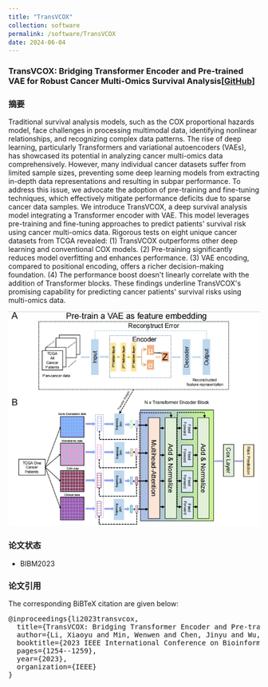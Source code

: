 ```yaml
---
title: "TransVCOX"
collection: software
permalink: /software/TransVCOX
date: 2024-06-04
---
```


<!-- 标题 -->
### TransVCOX: Bridging Transformer Encoder and Pre-trained VAE for Robust Cancer Multi-Omics Survival Analysis[[GitHub](https://github.com/wenwenmin/TransVCOX)]
### 摘要
Traditional survival analysis models, such as the COX proportional hazards model, face challenges in processing multimodal data, identifying nonlinear relationships, and recognizing complex data patterns. The rise of deep learning, particularly Transformers and variational autoencoders (VAEs), has showcased its potential in analyzing cancer multi-omics data comprehensively. However, many individual cancer datasets suffer from limited sample sizes, preventing some deep learning models from extracting in-depth data representations and resulting in subpar performance.
To address this issue, we advocate the adoption of pre-training and fine-tuning techniques, which effectively mitigate performance deficits due to sparse cancer data samples. We introduce TransVCOX, a deep survival analysis model integrating a Transformer encoder with VAE. This model leverages pre-training and fine-tuning approaches to predict patients' survival risk using cancer multi-omics data.
Rigorous tests on eight unique cancer datasets from TCGA revealed:
(1) TransVCOX outperforms other deep learning and conventional COX models.
(2) Pre-training significantly reduces model overfitting and enhances performance.
(3) VAE encoding, compared to positional encoding, offers a richer decision-making foundation.
(4) The performance boost doesn't linearly correlate with the addition of Transformer blocks.
These findings underline TransVCOX's promising capability for predicting cancer patients' survival risks using multi-omics data. 
<!-- 论文模型图 -->

<p align="center"> 
<img src="../images/TransVCOX.png">
</p>


### 论文状态
- BIBM2023<br>

### 论文引用
<p>The corresponding BiBTeX citation are given below:</p>
<div class="highlight-none"><div class="highlight"><pre>
@inproceedings{li2023transvcox,
  title={TransVCOX: Bridging Transformer Encoder and Pre-trained VAE for Robust Cancer Multi-Omics Survival Analysis},
  author={Li, Xiaoyu and Min, Wenwen and Chen, Jinyu and Wu, Jiaxin and Wang, Shunfang},
  booktitle={2023 IEEE International Conference on Bioinformatics and Biomedicine (BIBM)},
  pages={1254--1259},
  year={2023},
  organization={IEEE}
}


</pre></div>

